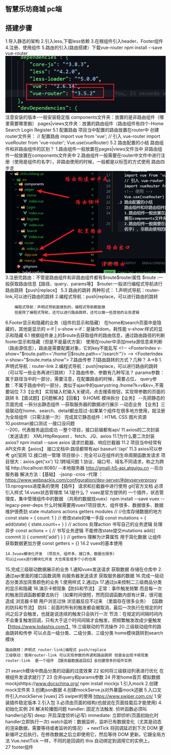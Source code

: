 ## 智慧乐坊商城 pc端

## 搭建步骤

1.导入静态的架构
2.引入less,下载less依赖
3.在根组件引入header、Footer组件
4.注册、使用组件
5.路由的引入(路由搭建）下载vue-router npm install --save vue-router
![alt text](./readimg/image.png) 注意安装的版本-一般安装稳定版
  components文件夹：放置的是非路由组件（哪里需要哪里搬）
  pages|views文件夹：放置的路由组件（路由组件有四个-Home Search Login Register
5.1 配置路由
项目当中配置的路由放置在router中
    创建router文件夹：
    // 配置路由
    import vue from 'vue';
    // 引入 vue-router
    import vueRouter from 'vue-router'; 
    <!-- 使用 -->
    Vue.use(vueRouter)
5.2 路由配置的小结
    路由组件和非路由组件的区别？
    1.路由组件一般放置在pages|views文件当中 非路由组件一般放置在components文件夹中
    2.路由组件一般需要在router中文件中进行注册（使用是组件的名字），非路由使用的时候，一般都是以标签的方式使用
    路由四步走
    ![alt text](./readimg/image-1.png)
    3.注册完路由：不管是路由组件和非路由组件都有$route\$router属性
    $route :一般获取路由信息【路径、query、params等】
    $router:一般进行编程式导航进行路由跳转【push|replace】
5.3 路由的跳转
    两种形式：
        1.声明式导航：router-link,可以进行路由的跳转
        2.编程式导航：push|replace，可以进行路由的跳转

        编程式导航：声明式导航能做到的，编程式导航都能做
        但是除了编程式导航，还可以进行路由跳转，还可以做一些其他的业务逻辑
6.Footer显示和隐藏的业务（组件的显示和隐藏）
    在home和search页面中是隐藏的，其他是显示的
    v-if | v-show 
    v-if：是操作dom，耗性能
    v-show:样式的显示和隐藏
    6.1 根据组件身上的$route去获取组件的路由信息，通过路由路径的判断footer显示和隐藏（但是不是最优方案）
    使用在router中添加meta源信息来判断（路由源信息），路由是需要配置对象，它的key不能乱写
    <!-- <FooterIndex v-show="$route.path=='/home'||$route.path=='/search'"/> -->
    <FooterIndex v-show="$route.meta.show"></FooterIndex>
7.路由传参
    7.1路由跳转的方式？几种？
    A->B
    1.声明式导航：router-link
    2.编程式导航：push|replace，可以进行路由的跳转（可以写一些业务再进行跳转）
    7.2 路由传参、参数有几种写法？
    params参数：属于路径当中的一部分，需要注意，在配置路由的时候，需要占位，
    query参数：不属于路由中的一部分，类似于ajax中的querystring /home?k=v&kv=,不需要站位
    7.3【业务】 实现输入栏输入关键词，点击搜索按钮，实现带参数的页面的跳转
8.【面试题】【问题解决】【回看】
9.HOME 模块拆分【业务】
    --先把静态的页面完成
    --拆分出静态组件
    --获取服务器的数据进行展示
    --动态业务
    【业务】三级联动在home、search、detail都出现过-如果某个组件在很多地方使用，就注册为全局组件（只需注册一次）
    完成其它静态组件：HTML CSS 图片资源
10.postman接口测试
    --接口没问题  
    --200，代表服务返回成功
    --整个项目，接口前缀都有api/
11.axios的二次封装（发送请求）
    XMLHttpRequest 、fetch、JQ、axios
    11.1为什么要二次封装axios? npm install --save axios
    请求拦截器、响应拦截器
    11.2 项目当中经常有API文件夹【axios】
    接口文档中:路径都带有api
    baseurl:'/api'
    11.3 axios可以参考 git|官网
12.接口统一管理
    项目很小：完全可以在组件的生命周期函数发请求
    项目很大：axios.get('xx')
    12.1跨域问题
    1.协议、端口号、域名不同请求，称之为跨域
    http://localhost:8080/ --本地服务器
    http://gmall-h5-api.atguigu.cn --后台服务器
    解决方法：【基础】
    -jsonp
    -cros
    -代理 ：https://www.webpackjs.com/configuration/dev-server/#devserverproxy
13.nprogress进度条的使用【插件】
    请求和拦截器中进行使用 git|官方文档
    必须引入样式
14.vuex状态管理库
    14.1是什么？
    vuex是官方提供的 一个插件，状态管理库，集中管理组件中的数据
    （共用的数据找vuex）npm install --save vuex --legacy-peer-deps
    什么时候需要用vuex?项目很大、组件很多、数据很多、数据维护很费劲
    state
    mutations
    actions
    getters
    modules
    // //仓库存储数据的地方
    const state = {
        count: 1
    }
    // 修改state的唯一手段
    const mutations = {
        add(state) {
            state.count++
        }
    }
    // actions 处理action 书写自己的业务逻辑 处理异步
    const actions = {
        // 书写业务逻辑 不能修改state提交mutations
        add({ commit }) {
            commit('add')
        }
    }
    // getters 理解为计算属性 用于简化数据 让组件获取数据更加方便
    const getters = {}
    14.2 vuex的基本使用


    14.3vuex模块化开发 （项目大、组件多、接口多、数据也很多）
    可以让vuex进行模块化开发 大仓库变成多个小的仓库
15.完成三级联动数据展示的业务
    1.通知vuex发送请求 获取数据 存储在仓库中
    2.通过api里面的接口函数调用 向服务器发送请求 获取服务器的数据
16.完成一级动态分类添加背景颜色的业务
    1.使用样式
    2.通过js
17.通过js来控制二三级商品分类的显示和隐藏
18.演示卡顿现象【防抖和节流】
    正常：事件触发频繁 而且每一次的触发回调函数都要去执行 （如果时间很短，然而回调函数内部有计算，很可能造成
    浏览器卡顿 用户浏览过快 浏览器反应不过来 （里面存在很多业务）
    【函数的防抖和节流】
    防抖：前面的所有的触发都会被取消，最后一次执行在规定的时间之后才会触发，也就是说连续的触发只会执行一次
    节流：在规定的间隔时间内不会重复触发回调，只有大于这个时间间隔才会触发，把频繁触发改成少量触发
    【https://www.lodashjs.com/】
19.三级联动的节流操作
20.三级联动组件的路由跳转和传参
    可以点击一级分类、二级分类、三级分类
    home模块跳转到search模块

    路由跳转：声明式 router-link|编程式 push/replace
    三级联动：使用router-link 可以实现参数的传递和路由跳转 但是会出现卡顿现象
    router-link  是一个组件 【服务器数据返回后】会创建很多的组件实例
21 search模块中商品分类的动画的过度效果
22 如何将三级联动列表进行优化
    在根组件发请求就行了
23 合并query和params参数
24 开发home首页 模拟数据mockjshttps://www.docschina.org/
npm install mockjs
    1.引入mock
    2.创建mock文件夹
    3.创建json数据
    4.创建mockServe.js对外暴露mock述据
    5.入口文件引入mockServe
    [vuex]
25 swiper的使用 https://www.swiper.com.cn/
    1.安装插件稳定版本
    2.引入包
    3.必须由页面的结构(也就说在页面挂载后才能使用)
    4.初始化实例
26 解决轮播图问题
    <!-- watch是一个观察动作.可以侦听指定名称属性值(data/computed)的变化,属性值一旦发生变化时就会触发侦听器,然后侦听器执行相应的业务代码. https://juejin.cn/post/7021906482765496351  -->
    handler: 固定方法触发. 侦听函数必须叫handler(必写)
    deep: 开启深度侦听(必写)
    immediate: 立即侦听(页面初始化时handler立即执行一次)
    watch监听：数据监听，监听已有数据变化（尤其是动态的渲染数据，需要等待或者监听的情况）
    + nextTick 将回调延迟到下次 DOM 更新循环之后执行。在修改数据之后立即使用它，然后等待 DOM 更新。它跟全局方法 Vue.nextTick 一样，不同的是回调的 this 自动绑定到调用它的实例上。   
27 footer组件